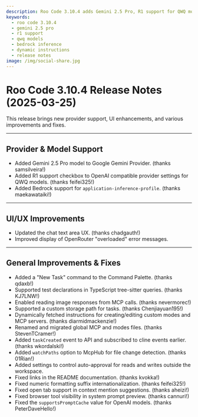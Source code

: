 ```yaml
---
description: Roo Code 3.10.4 adds Gemini 2.5 Pro, R1 support for QWQ models, Bedrock application-inference-profile, improved UI/UX, and dynamic mode instructions fetching.
keywords:
  - roo code 3.10.4
  - gemini 2.5 pro
  - r1 support
  - qwq models
  - bedrock inference
  - dynamic instructions
  - release notes
image: /img/social-share.jpg
---
```


# Roo Code 3.10.4 Release Notes (2025-03-25)

This release brings new provider support, UI enhancements, and various improvements and fixes.

---

## Provider & Model Support

*   Added Gemini 2.5 Pro model to Google Gemini Provider. (thanks samsilveira!)
*   Added R1 support checkbox to OpenAI compatible provider settings for QWQ models. (thanks feifei325!)
*   Added Bedrock support for `application-inference-profile`. (thanks maekawataiki!)

---

## UI/UX Improvements

*   Updated the chat text area UX. (thanks chadgauth!)
*   Improved display of OpenRouter "overloaded" error messages.

---

## General Improvements & Fixes

*   Added a "New Task" command to the Command Palette. (thanks qdaxb!)
*   Supported test declarations in TypeScript tree-sitter queries. (thanks KJ7LNW!)
*   Enabled reading image responses from MCP calls. (thanks nevermorec!)
*   Supported a custom storage path for tasks. (thanks Chenjiayuan195!)
*   Dynamically fetched instructions for creating/editing custom modes and MCP servers. (thanks diarmidmackenzie!)
*   Renamed and migrated global MCP and modes files. (thanks StevenTCramer!)
*   Added `taskCreated` event to API and subscribed to cline events earlier. (thanks wkordalski!)
*   Added `watchPaths` option to McpHub for file change detection. (thanks 01Rian!)
*   Added settings to control auto-approval for reads and writes outside the workspace.
*   Fixed links in the README documentation. (thanks kvokka!)
*   Fixed numeric formatting suffix internationalization. (thanks feifei325!)
*   Fixed open tab support in context mention suggestions. (thanks aheizi!)
*   Fixed browser tool visibility in system prompt preview. (thanks cannuri!)
*   Fixed the `supportsPromptCache` value for OpenAI models. (thanks PeterDaveHello!)